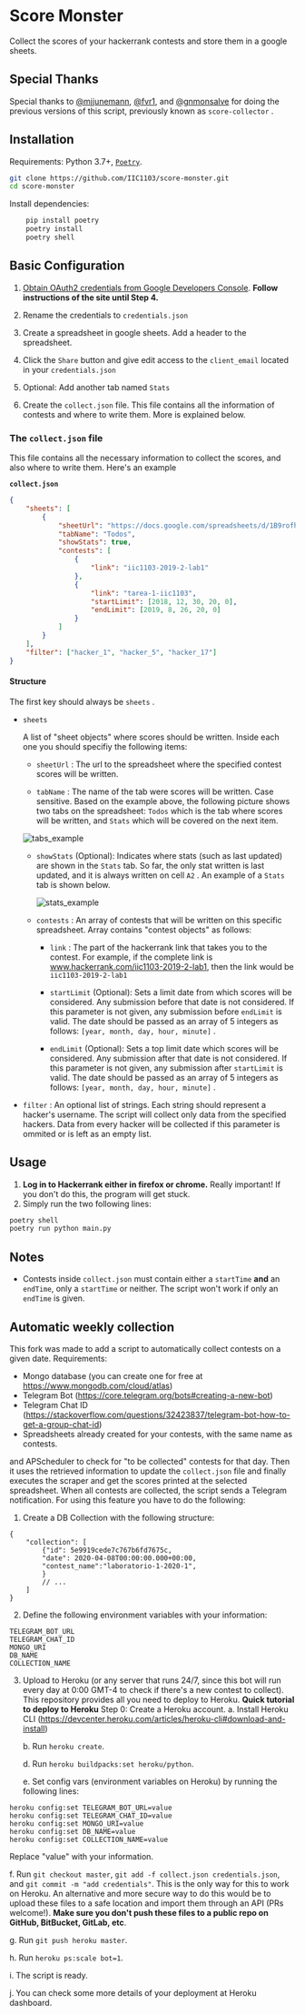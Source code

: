 # Score Monster

Collect the scores of your hackerrank contests and store them in a google sheets.

## Special Thanks

Special thanks to [@mjjunemann](https://github.com/mjjunemann), [@fvr1](https://github.com/fvr1), and [@gnmonsalve](https://github.com/gnmonsalve) for doing the previous versions of this script, previously known as `score-collector` .

## Installation

Requirements: Python 3.7+, [`Poetry`](https://python-poetry.org/).

```sh
git clone https://github.com/IIC1103/score-monster.git
cd score-monster

```

Install dependencies:

```sh
    pip install poetry
    poetry install
    poetry shell
```

## Basic Configuration

1. [Obtain OAuth2 credentials from Google Developers Console](https://gspread.readthedocs.io/en/latest/oauth2.html#using-signed-credentials). **Follow instructions of the site until Step 4.**

2. Rename the credentials to `credentials.json`

3. Create a spreadsheet in google sheets. Add a header to the spreadsheet.

4. Click the `Share` button and give edit access to the `client_email` located in your `credentials.json`

5. Optional: Add another tab named `Stats`

6. Create the `collect.json` file. This file contains all the information of contests and where to write them. More is explained below.

### The `collect.json` file

This file contains all the necessary information to collect the scores, and also where to write them. Here's an example

**`collect.json`**

```json
{
    "sheets": [
        {
            "sheetUrl": "https://docs.google.com/spreadsheets/d/1B9rofhwH6beR7ApC8aJbomaeJ0Dwkemm9bDrGfHGeg-gY/edit#gid=1835467540",
            "tabName": "Todos",
            "showStats": true,
            "contests": [
                {
                    "link": "iic1103-2019-2-lab1"
                },
                {
                    "link": "tarea-1-iic1103",
                    "startLimit": [2018, 12, 30, 20, 0],
                    "endLimit": [2019, 8, 26, 20, 0]
                }
            ]
        }
    ],
    "filter": ["hacker_1", "hacker_5", "hacker_17"]
}
```

#### Structure

The first key should always be `sheets` .

-   `sheets`

    A list of "sheet objects" where scores should be written. Inside each one you should specifiy the following items:

    -   `sheetUrl` : The url to the spreadsheet where the specified contest scores will be written.

    -   `tabName` : The name of the tab were scores will be written. Case sensitive. Based on the example above, the following picture shows two tabs on the spreadsheet: `Todos` which is the tab where scores will be written, and `Stats` which will be covered on the next item.

    ![tabs_example](assets/tabs.png)

    -   `showStats` (Optional): Indicates where stats (such as last updated) are shown in the `Stats` tab. So far, the only stat written is last updated, and it is always written on cell `A2` . An example of a `Stats` tab is shown below.

        ![stats_example](assets/stats.png)

    -   `contests` : An array of contests that will be written on this specific spreadsheet. Array contains "contest objects" as follows:

        -   `link` : The part of the hackerrank link that takes you to the contest. For example, if the complete link is www.hackerrank.com/iic1103-2019-2-lab1, then the link would be `iic1103-2019-2-lab1`

        -   `startLimit` (Optional): Sets a limit date from which scores will be considered. Any submission before that date is not considered. If this parameter is not given, any submission before `endLimit` is valid. The date should be passed as an array of 5 integers as follows: `[year, month, day, hour, minute]` .

        -   `endLimit` (Optional): Sets a top limit date which scores will be considered. Any submission after that date is not considered. If this parameter is not given, any submission after `startLimit` is valid. The date should be passed as an array of 5 integers as follows: `[year, month, day, hour, minute]` .

-   `filter` : An optional list of strings. Each string should represent a hacker's username. The script will collect only data from the specified hackers. Data from every hacker will be collected if this parameter is ommited or is left as an empty list.

## Usage

1. **Log in to Hackerrank either in firefox or chrome.** Really important! If you don't do this, the program will get stuck.
2. Simply run the two following lines:

```sh
poetry shell
poetry run python main.py
```

## Notes

-   Contests inside `collect.json` must contain either a `startTime` **and** an `endTime`, only a `startTime` or neither. The script won't work if only an `endTime` is given.

## Automatic weekly collection

This fork was made to add a script to automatically collect contests on a given date.
Requirements:

-   Mongo database (you can create one for free at https://www.mongodb.com/cloud/atlas)
-   Telegram Bot (https://core.telegram.org/bots#creating-a-new-bot)
-   Telegram Chat ID (https://stackoverflow.com/questions/32423837/telegram-bot-how-to-get-a-group-chat-id)
-   Spreadsheets already created for your contests, with the same name as contests.

and APScheduler to check for "to be collected" contests for that day. Then it uses the retrieved
information to update the `collect.json` file and finally executes the scraper and get the scores
printed at the selected spreadsheet. When all contests are collected, the script sends a Telegram notification.
For using this feature you have to do the following:

1. Create a DB Collection with the following structure:

```
{
    "collection": [
        {"id": 5e9919cede7c767b6fd7675c,
        "date": 2020-04-08T00:00:00.000+00:00,
        "contest_name":"laboratorio-1-2020-1",
        }
        // ...
    ]
}
```

2. Define the following environment variables with your information:

```
TELEGRAM_BOT_URL
TELEGRAM_CHAT_ID
MONGO_URI
DB_NAME
COLLECTION_NAME
```

3. Upload to Heroku (or any server that runs 24/7, since this bot will run every day at 0:00 GMT-4 to
   check if there's a new contest to collect). This repository provides all you need to deploy to Heroku.
   **Quick tutorial to deploy to Heroku**
   Step 0: Create a Heroku account.
   a. Install Heroku CLI (https://devcenter.heroku.com/articles/heroku-cli#download-and-install)
   
   b. Run `heroku create`.
   
   d. Run `heroku buildpacks:set heroku/python`.
   
   e. Set config vars (environment variables on Heroku) by running the following lines:

```
heroku config:set TELEGRAM_BOT_URL=value
heroku config:set TELEGRAM_CHAT_ID=value
heroku config:set MONGO_URI=value
heroku config:set DB_NAME=value
heroku config:set COLLECTION_NAME=value
```
Replace "value" with your information.

f. Run `git checkout master`, `git add -f collect.json credentials.json`, and `git commit -m "add credentials"`. This is the only way for this to work on Heroku. An alternative and more secure way to do this would be to upload these files to a safe location and import them through an API (PRs welcome!).
**Make sure you don't push these files to a public repo on GitHub, BitBucket, GitLab, etc**.

g. Run `git push heroku master`.

h. Run `heroku ps:scale bot=1`.

i. The script is ready.

j. You can check some more details of your deployment at Heroku dashboard.
